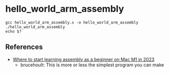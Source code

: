 # hello_world_arm_assembly

`gcc hello_world_arm_assembly.s -o hello_world_arm_assembly`  
`./hello_world_arm_assembly`  
`echo $?`

## References
- [Where to start learning assembly as a beginner on Mac M1 in 2023](https://reddit.com/r/asm/comments/16d3ort/where_to_start_learning_assembly_as_a_beginner_on/)
	- brucehoult: This is more or less the simplest program you can make
